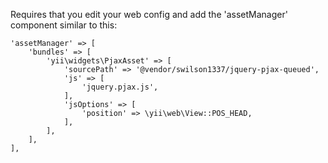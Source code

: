 Requires that you edit your web config and add the 'assetManager' component similar to this:

	'assetManager' => [
		'bundles' => [
			'yii\widgets\PjaxAsset' => [
				'sourcePath' => '@vendor/swilson1337/jquery-pjax-queued',
				'js' => [
					'jquery.pjax.js',
				],
				'jsOptions' => [
					'position' => \yii\web\View::POS_HEAD,
				],
			],
		],
	],
